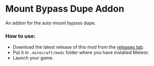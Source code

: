 # Mount Bypass Dupe Addon

An addon for the auto mount bypass dupe.

### How to use:
- Download the latest release of this mod from the [releases tab](https://github.com/MeteorDevelopment/meteor-mbd-addon/releases/latest).
- Put it in `.minecraft/mods` folder where you have installed Meteor.
- Launch your game.
